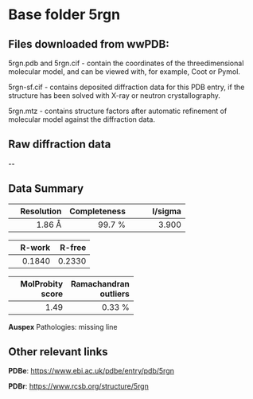 # Base folder 5rgn

## Files downloaded from wwPDB:

5rgn.pdb and 5rgn.cif - contain the coordinates of the threedimensional molecular model, and can be viewed with, for example, Coot or Pymol.

5rgn-sf.cif - contains deposited diffraction data for this PDB entry, if the structure has been solved with X-ray or neutron crystallography.

5rgn.mtz - contains structure factors after automatic refinement of molecular model against the diffraction data.

## Raw diffraction data

--<br> 

## Data Summary
|   | Resolution | Completeness| I/sigma |
|---|-------------:|----------------:|--------------:|
|   |1.86 Å|99.7  %|<img width=50/>3.900|

|   | **R-work**| **R-free**   
|---|-------------:|----------------:|           
||0.1840|0.2330|

|   |**MolProbity<br>score**| **Ramachandran<br>outliers** 
|---|-------------:|----------------:|
||1.49|0.33 %|

**Auspex** Pathologies: missing line

 

## Other relevant links 
**PDBe**:  https://www.ebi.ac.uk/pdbe/entry/pdb/5rgn
 
**PDBr**: https://www.rcsb.org/structure/5rgn 


